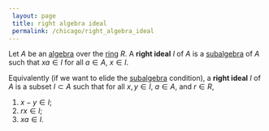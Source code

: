 ```yaml
---
 layout: page
 title: right algebra ideal
 permalink: /chicago/right_algebra_ideal
---
```

Let $A$ be an [algebra](https://mathgloss.github.io/MathGloss/algebra_over_a_field) over the [ring](https://mathgloss.github.io/MathGloss/ring) $R$. A **right ideal** $I$ of $A$ is a [subalgebra](https://mathgloss.github.io/MathGloss/subalgebra) of $A$ such that $xa\in I$ for all $a\in A$, $x\in I$. 

Equivalently (if we want to elide the [subalgebra](https://mathgloss.github.io/MathGloss/subalgebra) condition), a **right ideal** $I$ of $A$ is a subset $I\subset A$ such that for all $x,y\in I$, $a\in A$, and $r\in R$,
1. $x-y\in I$;
2. $rx\in I$;
3. $xa\in I$. 